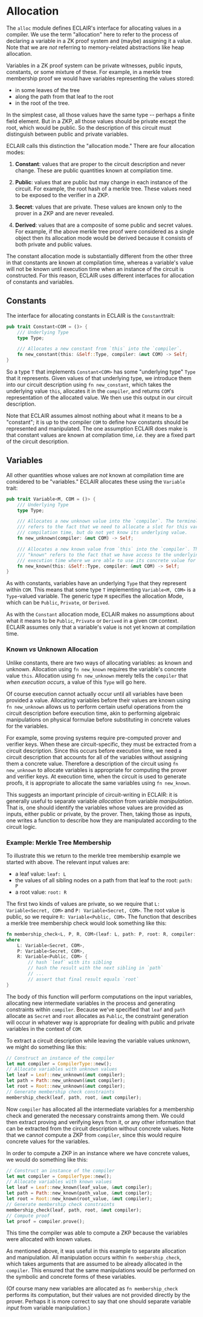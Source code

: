 # Allocation

The `alloc` module defines ECLAIR's interface for allocating values in a compiler. We use the term "allocation" here to refer to the process of declaring a variable in a ZK proof system and (maybe) assigning it a value. Note that we are *not* referring to memory-related abstractions like heap allocation.

Variables in a ZK proof system can be private witnesses, public inputs, constants, or some mixture of these. For example, in a merkle tree membership proof we would have variables representing the values stored:
- in some leaves of the tree 
- along the path from that leaf to the root
- in the root of the tree.

In the simplest case, all those values have the same type -- perhaps a finite field element. But in a ZKP, all those values should be private except the root, which would be public. So the description of this circuit must distinguish between public and private variables. 

ECLAIR calls this distinction the "allocation mode." There are four allocation modes:
1. **Constant**: values that are proper to the circuit description and never change. These are public quantities known at compilation time.

2. **Public**: values that are public but may change in each instance of the circuit. For example, the root hash of a merkle tree. These values need to be exposed to the verifier in a ZKP.
3. **Secret**: values that are private. These values are known only to the prover in a ZKP and are never revealed.
4. **Derived**: values that are a composite of some public and secret values. For example, if the above merkle tree proof were considered as a single object then its allocation mode would be derived because it consists of both private and public values.

The constant allocation mode is substantially different from the other three in that constants are known at compilation time, whereas a variable's value will not be known until execution time when an instance of the circuit is constructed. For this reason, ECLAIR uses different interfaces for allocation of constants and variables.

## Constants
The interface for allocating constants in ECLAIR is the `Constant`trait:
```rust
pub trait Constant<COM = ()> {
    /// Underlying Type
    type Type;

    /// Allocates a new constant from `this` into the `compiler`.
    fn new_constant(this: &Self::Type, compiler: &mut COM) -> Self;
}
```
So a type `T` that implements `Constant<COM>` has some "underlying type" `Type` that it represents. Given values of that underlying type, we introduce them into our circuit description using `fn new_constant`, which takes the underlying value `this`, allocates it in the `compiler`, and returns `COM`'s representation of the allocated value. We then use this output in our circuit description.

Note that ECLAIR assumes almost nothing about what it means to be a "constant"; it is up to the compiler `COM` to define how constants should be represented and manipulated. The one assumption ECLAIR does make is that constant values are known at compilation time, *i.e.* they are a fixed part of the circuit description.

## Variables
All other quantities whose values are *not* known at compilation time are considered to be "variables." ECLAIR allocates these using the `Variable` trait:
```rust
pub trait Variable<M, COM = ()> {
    /// Underlying Type
    type Type;

    /// Allocates a new unknown value into the `compiler`. The terminology "unknown" 
    /// refers to the fact that we need to allocate a slot for this variable during 
    /// compilation time, but do not yet know its underlying value.
    fn new_unknown(compiler: &mut COM) -> Self;

    /// Allocates a new known value from `this` into the `compiler`. The terminology 
    /// "known" refers to the fact that we have access to the underlying value during 
    /// execution time where we are able to use its concrete value for execution.
    fn new_known(this: &Self::Type, compiler: &mut COM) -> Self;
}
```
As with constants, variables have an underlying `Type` that they represent within `COM`. This means that some type `T` implementing `Variable<M, COM>` is a `Type`-valued variable. The generic type `M` specifies the allocation *M*ode, which can be `Public`, `Private`, or `Derived`.

As with the `Constant` allocation mode, ECLAIR makes no assumptions about what it means to be `Public`, `Private` or `Derived` in a given `COM` context. ECLAIR assumes only that a variable's value is not yet known at compilation time.

### Known *vs* Unknown Allocation
Unlike constants, there are two ways of allocating variables: as known and unknown. Allocation using `fn new_known` requires the variable's concrete value `this`. Allocation using `fn new_unknown` merely tells the `compiler` that *when execution occurs*, a value of this `Type` will go here. 

Of course execution cannot actually occur until all variables have been provided a value. Allocating variables before their values are known using `fn new_unknown` allows us to perform certain useful operations from the circuit description before execution time, akin to performing algebraic manipulations on physical formulae before substituting in concrete values for the variables.

For example, some proving systems require pre-computed prover and verifier keys. When these are circuit-specific, they must be extracted from a circuit description. Since this occurs before execution time, we need a circuit description that accounts for all of the variables without assigning them a concrete value. Therefore a description of the circuit using `fn new_unknown` to allocate variables is appropriate for computing the prover and verifier keys. At execution time, when the circuit is used to generate proofs, it is appropriate to allocate the same variables using `fn new_known`.

This suggests an important principle of circuit-writing in ECLAIR: it is generally useful to separate variable *allocation* from variable *manipulation*. That is, one should identify the variables whose values are provided as inputs, either public or private, by the prover. Then, taking those as inputs, one writes a function to describe how they are manipulated according to the circuit logic.

### Example: Merkle Tree Membership 
To illustrate this we return to the merkle tree membership example we started with above. The relevant input values are: 
- a leaf value: `leaf: L`
- the values of all sibling nodes on a path from that leaf to the root: `path: P`
- a root value: `root: R`

The first two kinds of values are private, so we require that `L: Variable<Secret, COM>` and `P: Variable<Secret, COM>`. The root value is public, so we require `R: Variable<Public, COM>`. The function that describes a merkle tree membership check would look something like this:
```rust
fn membership_check<L, P, R, COM>(leaf: L, path: P, root: R, compiler: &mut COM)
where
    L: Variable<Secret, COM>,
    P: Variable<Secret, COM>,
    R: Variable<Public, COM> {
        // hash `leaf` with its sibling
        // hash the result with the next sibling in `path`
        // ...
        // assert that final result equals `root`
}
```
The body of this function will perform computations on the input variables, allocating new intermediate variables in the process and generating constraints within `compiler`. Because we've specified that `leaf` and `path` allocate as `Secret` and `root` allocates as `Public`, the constraint generation will occur in whatever way is appropriate for dealing with public and private variables in the context of `COM`.

To extract a circuit description while leaving the variable values unknown, we might do something like this:
```rust
// Construct an instance of the compiler
let mut compiler = CompilerType::new();
// Allocate variables with unknown values
let leaf = Leaf::new_unknown(&mut compiler);
let path = Path::new_unknown(&mut compiler);
let root = Root::new_unknown(&mut compiler);
// Generate membership check constraints
membership_check(leaf, path, root, &mut compiler);
```
Now `compiler` has allocated all the intermediate variables for a membership check and generated the necessary constraints among them. We could then extract proving and verifying keys from it, or any other information that can be extracted from the circuit description without concrete values. Note that we can*not* compute a ZKP from `compiler`, since this would require concrete values for the variables.

In order to compute a ZKP in an instance where we have concrete values, we would do something like this:
```rust
// Construct an instance of the compiler
let mut compiler = CompilerType::new();
// Allocate variables with known values
let leaf = Leaf::new_known(leaf_value, &mut compiler);
let path = Path::new_known(path_value, &mut compiler);
let root = Root::new_known(root_value, &mut compiler);
// Generate membership check constraints
membership_check(leaf, path, root, &mut compiler);
// Compute proof
let proof = compiler.prove();
```
This time the compiler was able to compute a ZKP because the variables were allocated with known values. 

As mentioned above, it was useful in this example to separate allocation and manipulation. All manipulation occurs within `fn membership_check`, which takes arguments that are assumed to be already allocated in the `compiler`. This ensured that the same manipulations would be performed on the symbolic and concrete forms of these variables. 

(Of course many new variables are allocated as `fn membership_check` performs its computation, but their values are not provided directly by the prover. Perhaps it is more correct to say that one should separate variable *input* from variable manipulation.)
